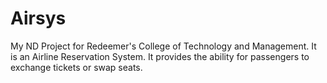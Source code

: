 # Airsys
My ND Project for Redeemer's College of Technology and Management. It is an Airline Reservation System.
It provides the ability for passengers to exchange tickets or swap seats.